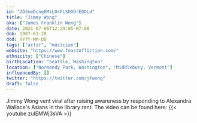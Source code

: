 ```yaml
---
id: "2DJneDcng0MiLOrFLSDOOrEQDLd"
title: "Jimmy Wong"
aka: ["James Franklin Wong"]
date: 2021-07-06T12:29:05-07:00
dob: 1987-03-28
dod: YYYY-MM-DD
tags: ["actor", "musician"]
website: "https://www.feastoffiction.com/"
ethnicity: ["Chinese"]
birthLocation: "Seattle, Washington"
location: ["Normandy Park, Washington", "Middlebury, Vermont"]
influencedBy: []
twitter: "https://twitter.com/jfwong"
draft: false
---
```


Jimmy Wong vent viral after raising awareness by responding to Alexandra
Wallace's Asians in the library rant. The video can be found here:
{{< youtube zulEMWj3sVA >}}
